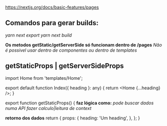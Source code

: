 https://nextjs.org/docs/basic-features/pages

## Comandos para gerar builds:
*yarn next export*
*yarn next build*

**Os metodos getStatic/getServerSide só funcionam dentro de /pages**
*Não é possivel usar dentro de componentes ou dentro de templates*

## getStaticProps | getServerSideProps
import Home from 'templates/Home';

export default function Index({ heading }: any) {
  return <Home {...heading} />;
}

export function getStaticProps() {
  **faz lógica como:**
  *pode buscar dados numa API*
  *fazer calculo|leitura de context*

  **retorno dos dados**
  return {
    props: {
      heading: 'Um heading',
    },
  };
}

##